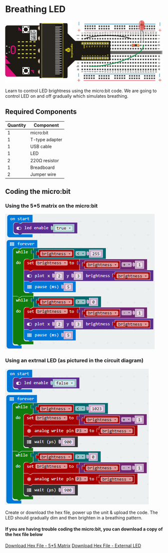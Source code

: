 # Breathing LED

![alt text](breathing-led.png "Breathing LED")

Learn to control LED brightness using the micro:bit code. We are going to control LED on and off gradually which simulates breathing. 

## Required Components
Quantity | Component
--- | ---
1 | micro:bit
1 | T-type adapter
1 | USB cable
1 | LED
2 | 220Ω resistor
1 | Breadboard
2 | Jumper wire

## Coding the micro:bit
### Using the 5*5 matrix on the micro:bit
![alt text](breathing-led-code-1.png "Breathing LED - Code Block")
### Using an extrnal LED (as pictured in the circuit diagram)
![alt text](breathing-led-code-2.png "Breathing LED - Code Block")

Create or download the hex file, power up the unit & upload the code. The LED should gradually dim and then brighten in a breathing pattern.
#### If you are having trouble coding the micro:bit, you can download a copy of the hex file below
[Download Hex File - 5*5 Matrix](https://github.com/Jaycar-Electronics/micro-bit-Starter-Kit/blob/master/Project%205%20-%20Making%20a%20Responder/Making-a-Responder.zip?raw=true)
[Download Hex File - External LED](https://github.com/Jaycar-Electronics/micro-bit-Starter-Kit/blob/master/Project%205%20-%20Making%20a%20Responder/Making-a-Responder.zip?raw=true)
